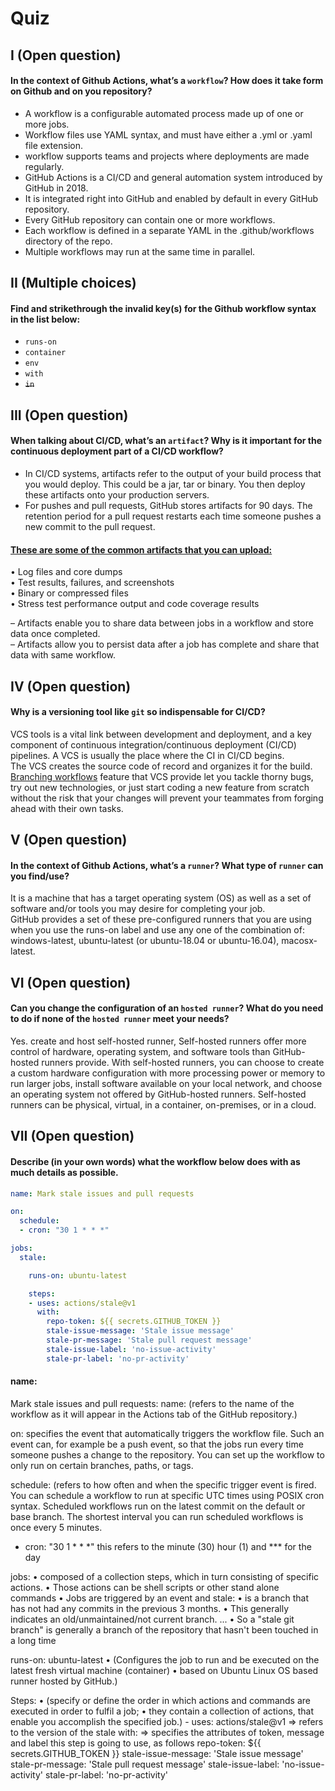 # Quiz
## I (Open question)
#### In the context of Github Actions, what’s a `workflow`? How does it take form on Github and on you repository?
* A workflow is a configurable automated process made up of one or more jobs. 
* Workflow files use YAML syntax, and must have either a .yml or .yaml file extension. 
* workflow supports teams and projects where deployments are made regularly.
* GitHub Actions is a CI/CD and general automation system introduced by GitHub in 2018. 
* It is integrated right into GitHub and enabled by default in every GitHub repository.
* Every GitHub repository can contain one or more workflows. 
* Each workflow is defined in a separate YAML in the .github/workflows directory of the repo. 
* Multiple workflows may run at the same time in parallel.

## II (Multiple choices)
#### Find and strikethrough the invalid key(s) for the Github workflow syntax in the list below:
* `runs-on`
* `container`
* `env`
* `with`
* ~~`in`~~

## III (Open question)
#### When talking about CI/CD, what’s an `artifact`? Why is it important for the continuous deployment part of a CI/CD workflow?
* In CI/CD systems, artifacts refer to the output of your build process that you would deploy. This could be a jar, tar or binary. You then deploy these artifacts onto your production servers.
* For pushes and pull requests, GitHub stores artifacts for 90 days. The retention period for a pull request restarts each time someone pushes a new commit to the pull request.
#### <ins>These are some of the common artifacts that you can upload:</ins>
• Log files and core dumps \
• Test results, failures, and screenshots \
• Binary or compressed files \
• Stress test performance output and code coverage results 

– Artifacts enable you to share data between jobs in a workflow and store data once completed. \
– Artifacts allow you to persist data after a job has complete and share that data with same workflow.

## IV (Open question)
#### Why is a versioning tool like `git` so indispensable for CI/CD?
VCS tools is a vital link between development and deployment, 
and a key component of continuous integration/continuous deployment (CI/CD) pipelines. A VCS is usually the place where the CI in CI/CD begins. \
The VCS creates the source code of record and organizes it for the build. \
<ins>Branching workflows</ins> feature that VCS provide let you tackle thorny bugs, try out new technologies, or just start coding a new feature from scratch without the risk that your changes will prevent your teammates from forging ahead with their own tasks.

## V (Open question)
#### In the context of Github Actions, what’s a `runner`? What type of `runner` can you find/use?
It is a machine that has a target operating system (OS) as well as a set of software and/or tools you may desire for completing your job.   
GitHub provides a set of these pre-configured runners that you are using when you use the runs-on label and use any one of the combination of: windows-latest, ubuntu-latest (or ubuntu-18.04 or ubuntu-16.04), macosx-latest.

## VI (Open question)
#### Can you change the configuration of an `hosted runner`? What do you need to do if none of the `hosted runner` meet your needs?
Yes. create and host self-hosted runner, Self-hosted runners offer more control of hardware, operating system, and software tools than GitHub-hosted runners provide. With self-hosted runners, you can choose to create a custom hardware configuration with more processing power or memory to run larger jobs, install software available on your local network, and choose an operating system not offered by GitHub-hosted runners. Self-hosted runners can be physical, virtual, in a container, on-premises, or in a cloud.

## VII (Open question)
#### Describe (in your own words) what the workflow below does with as much details as possible.
```Yaml
name: Mark stale issues and pull requests

on:
  schedule:
  - cron: "30 1 * * *"

jobs:
  stale:

    runs-on: ubuntu-latest

    steps:
    - uses: actions/stale@v1
      with:
        repo-token: ${{ secrets.GITHUB_TOKEN }}
        stale-issue-message: 'Stale issue message'
        stale-pr-message: 'Stale pull request message'
        stale-issue-label: 'no-issue-activity'
        stale-pr-label: 'no-pr-activity'
```

<h4>name:</h4> Mark stale issues and pull requests: 
name: (refers to the name of the workflow as it will appear in the Actions tab of the GitHub repository.)

on: specifies the event that automatically triggers the workflow file. 
Such an event can, for example be a push event, so that the jobs run every time someone pushes a change to the repository. You can set up the workflow to only run on certain branches, paths, or tags. 

  schedule: (refers to how often and when the specific trigger event is fired. You can schedule a workflow to run at specific UTC times using POSIX cron syntax. Scheduled workflows run on the latest commit on the default or base branch. The shortest interval you can run scheduled workflows is once every 5 minutes. 

  - cron: "30 1 * * *"  this refers to the minute (30) hour (1) and *** for the day

jobs: 
•	composed of a collection steps, which in turn consisting of specific actions. 
•	Those actions can be shell scripts or other stand alone commands
•	Jobs are triggered by an event and
stale: 
•	is a branch that has not had any commits in the previous 3 months. 
•	This generally indicates an old/unmaintained/not current branch. ... 
•	So a "stale git branch" is generally a branch of the repository that hasn't been touched in a long time

runs-on: ubuntu-latest 
•	(Configures the job to run and be executed on the latest fresh virtual machine (container)
•	based on Ubuntu Linux OS based runner hosted by GitHub.) 

 Steps: 
•	(specify or define the order in which actions and commands are executed in order  to fulfil a job; 
•	they contain a collection of actions, that enable you accomplish the specified job.)
    - uses: actions/stale@v1 => refers to the version of the stale
      with:  => specifies the attributes of token, message and label this step is going to use, as follows
        repo-token: ${{ secrets.GITHUB_TOKEN }}
        stale-issue-message: 'Stale issue message'
        stale-pr-message: 'Stale pull request message'
        stale-issue-label: 'no-issue-activity'
        stale-pr-label: 'no-pr-activity'